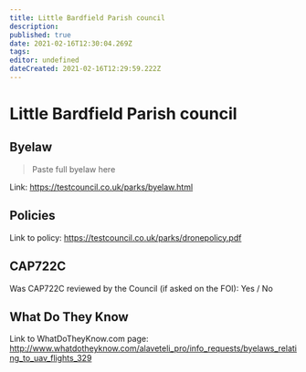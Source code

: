 ```yaml
---
title: Little Bardfield Parish council
description: 
published: true
date: 2021-02-16T12:30:04.269Z
tags: 
editor: undefined
dateCreated: 2021-02-16T12:29:59.222Z
---
```


# Little Bardfield Parish council


## Byelaw
> Paste full byelaw here

Link:
https://testcouncil.co.uk/parks/byelaw.html

## Policies
Link to policy:
https://testcouncil.co.uk/parks/dronepolicy.pdf

## CAP722C

Was CAP722C reviewed by the Council (if asked on the FOI): Yes / No

## What Do They Know

Link to WhatDoTheyKnow.com page:
http://www.whatdotheyknow.com/alaveteli_pro/info_requests/byelaws_relating_to_uav_flights_329

